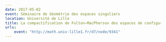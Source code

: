 ```yaml
---
date: 2017-05-02
event: Séminaire de Géométrie des espaces singuliers
location: Université de Lille
title: La compactification de Fulton–MacPherson des espaces de configuration
urls:
    event: "http://math.univ-lille1.fr/d7/node/9341"
---
```

